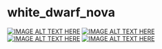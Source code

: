 # white_dwarf_nova
[![IMAGE ALT TEXT HERE](http://img.youtube.com/vi/0iGDtMD6zyo/0.jpg)](http://www.youtube.com/watch?v=0iGDtMD6zyo)
[![IMAGE ALT TEXT HERE](http://img.youtube.com/vi/cHs1yNRrSxI/0.jpg)](http://www.youtube.com/watch?v=cHs1yNRrSxI)
[![IMAGE ALT TEXT HERE](http://img.youtube.com/vi/u40O3usQbyI/0.jpg)](http://www.youtube.com/watch?v=u40O3usQbyI)
[![IMAGE ALT TEXT HERE](http://img.youtube.com/vi/EUJ32NWYt5A/0.jpg)](http://www.youtube.com/watch?v=EUJ32NWYt5A)
